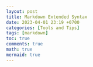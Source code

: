 ```yaml
---
layout: post
title: Markdown Extended Syntax
date: 2023-04-01 23:19 +0700
categories: [Tools and Tips]
tags: [markdown]
toc: true
comments: true
math: true
mermaid: true
---
```

